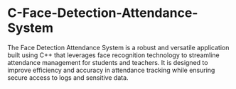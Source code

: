 # C-Face-Detection-Attendance-System
The Face Detection Attendance System is a robust and versatile application built using C++ that leverages face recognition technology to streamline attendance management for students and teachers. It is designed to improve efficiency and accuracy in attendance tracking while ensuring secure access to logs and sensitive data. 
